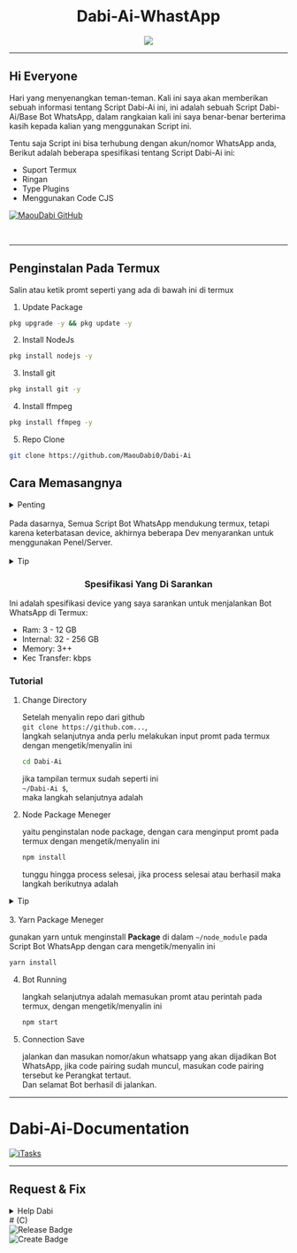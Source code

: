 # <div align='center'>Dabi-Ai-WhastApp</div>

<p align="center">
  <img src="https://raw.githubusercontent.com/maoudabi0/Dabi-Ai-Documentation/main/assets/Dabi-Ai.png">
</p>

- - -

## Hi Everyone
   Hari yang menyenangkan teman-teman. Kali ini saya akan memberikan sebuah informasi tentang Script Dabi-Ai ini, ini adalah sebuah Script Dabi-Ai/Base Bot WhatsApp,  dalam rangkaian kali ini saya benar-benar berterima kasih kepada kalian yang menggunakan Script ini.

   Tentu saja Script ini bisa terhubung dengan akun/nomor WhatsApp anda, Berikut adalah beberapa spesifikasi tentang Script Dabi-Ai ini:

- Suport Termux
- Ringan
- Type Plugins
- Menggunakan Code CJS

[![MaouDabi GitHub](https://github-readme-stats.vercel.app/api?username=maoudabi0\&show_icons=true\&theme=default#gh-light-mode-only)](https://github.com/maoudabi0/Dabi-Ai#responsive-card-theme#gh-light-mode-only)

<br>

- - -

## Penginstalan Pada Termux

Salin atau ketik promt seperti yang ada di bawah ini di termux

 1. Update Package

   ```bash
   pkg upgrade -y && pkg update -y
   ```

 2. Install NodeJs

   ```bash
   pkg install nodejs -y
   ```

 3. Install git

   ```bash
   pkg install git -y
   ```
 
 4. Install ffmpeg

   ```bash
   pkg install ffmpeg -y
   ```
 
 5. Repo Clone

   ```bash
   git clone https://github.com/MaouDabi0/Dabi-Ai
   ```

## Cara Memasangnya

<details>
  <summary> Penting </summary>
    Pastikan anda membaca ini dengan baik, untuk Memasangnya ada beberapa hal yang harus anda ketahui.
</details><br>
  Pada dasarnya, Semua Script Bot WhatsApp mendukung termux, tetapi karena keterbatasan device, akhirnya beberapa Dev menyarankan untuk menggunakan Penel/Server.<br><br>
<details>
  <summary>Tip</summary>
    Gunakan Device yang kompatibel/sesuai dengan spesifikasi Script ini
</details>

### <div align='center'>Spesifikasi Yang Di Sarankan</div> 
  Ini adalah spesifikasi device yang saya sarankan untuk menjalankan Bot WhatsApp di Termux: 

- Ram: 3 - 12 GB
- Internal: 32 - 256 GB
- Memory: 3++
- Kec Transfer: kbps

### Tutorial

1. Change Directory

   Setelah menyalin repo dari github<br>
   `git clone https://github.com...`,<br>
   langkah selanjutnya anda perlu melakukan input promt pada termux dengan mengetik/menyalin ini
   
   ```bash
   cd Dabi-Ai
   ```

   jika tampilan termux sudah seperti ini<br>
   `~/Dabi-Ai $`,<br> maka langkah selanjutnya adalah

2. Node Package Meneger

   yaitu penginstalan node package, dengan cara menginput promt pada termux dengan mengetik/menyalin ini

   ```bash
   npm install
   ```
   
   tunggu hingga process selesai, jika process selesai atau berhasil maka langkah berikutnya adalah

<details>
  <summary>Tip</summary>
    Jika `npm install` tidak bisa maka gunakan
</details><br>
3. Yarn Package Meneger

   gunakan yarn untuk menginstall **Package** di dalam `~/node_module` pada Script Bot WhatsApp dengan cara mengetik/menyalin ini

   ```bash
   yarn install
   ```

4. Bot Running

   langkah selanjutnya adalah memasukan promt atau perintah pada termux, dengan mengetik/menyalin ini

   ```bash
   npm start
   ```

5. Connection Save

   jalankan dan masukan nomor/akun whatsapp yang akan dijadikan Bot WhatsApp, jika code pairing sudah muncul, masukan code pairing tersebut ke Perangkat tertaut.<br>
   Dan selamat Bot berhasil di jalankan. 

- - -

# Dabi-Ai-Documentation
[![iTasks](https://github-readme-stats.vercel.app/api/pin/?username=maoudabi0&repo=Dabi-Ai-Documentation&border_color=7F3FBF&bg_color=FFFFFF&title_color=010101&text_color=8B949E&icon_color=7F3FBF)](https://github.com/maoudabi0/Dabi-Ai-Documentation)

- - -

## Request & Fix 
<details>
  <summary>Help Dabi</summary>
    Email: maoudabioffc@gmail.com
</details>
# (C)
<div align="left">
    <img src="https://img.shields.io/badge/Realese%3A-2025-0?logoSize=12&labelColor=orange&color=gray" alt="Release Badge">
    <br>
    <img src="https://img.shields.io/badge/Create%3A-Maou_Dabi-0?logoSize=12&label=Create%3A&labelColor=green&color=grey" alt="Create Badge">
</div>
